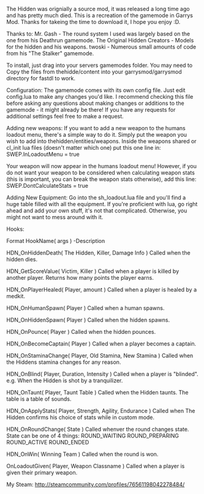 The Hidden was orignially a source mod, it was released a long time ago and has pretty much died. This is a recreation of the gamemode in Garrys Mod. Thanks for takeing the time to download it, I hope you enjoy :D.

Thanks to: Mr. Gash - The round system I used was largely based on the one from his Deathrun gamemode. The Original Hidden Creators - Models for the hidden and his weapons. twoski - Numerous small amounts of code from his "The Stalker" gamemode.

To install, just drag into your servers gamemodes folder. You may need to Copy the files from thehidde/content into your garrysmod/garrysmod directory for fastdl to work.

Configuration: The gamemode comes with its own config file. Just edit config.lua to make any changes you'd like. I recommend checking this file before asking any questions about making changes or additions to the gamemode - it might already be there! If you have any requests for additional settings feel free to make a request.

Adding new weapons: If you want to add a new weapon to the humans loadout menu, there's a simple way to do it. Simply put the weapon you wish to add into thehidden/entities/weapons. Inside the weapons shared or cl_init lua files (doesn't matter which one) put this one line in: SWEP.InLoadoutMenu = true

Your weapon will now appear in the humans loadout menu! However, if you do not want your weapon to be considered when calculating weapon stats (this is important, you can break the weapon stats otherwise), add this line: SWEP.DontCalculateStats = true

Adding New Equipment: Go into the sh_loadout.lua file and you'll find a huge table filled with all the equipment. If you're proficient with lua, go right ahead and add your own stuff, it's not that complicated. Otherwise, you might not want to mess around with it.

Hooks:

Format HookName( args ) -Description

HDN_OnHiddenDeath( The Hidden, Killer, Damage Info ) Called when the hidden dies.

HDN_GetScoreValue( Victim, Killer ) Called when a player is killed by another player. Returns how many points the player earns.

HDN_OnPlayerHealed( Player, amount ) Called when a player is healed by a medkit.

HDN_OnHumanSpawn( Player ) Called when a human spawns.

HDN_OnHiddenSpawn( Player ) Called when the hidden spawns.

HDN_OnPounce( Player ) Called when the hidden pounces.

HDN_OnBecomeCaptain( Player ) Called when a player becomes a captain.

HDN_OnStaminaChange( Player, Old Stamina, New Stamina ) Called when the Hiddens stamina changes for any reason.

HDN_OnBlind( Player, Duration, Intensity ) Called when a player is "blinded". e.g. When the Hidden is shot by a tranquilizer.

HDN_OnTaunt( Player, Taunt Table ) Called when the Hidden taunts. The table is a table of sounds.

HDN_OnApplyStats( Player, Strength, Agility, Endurance ) Called when The Hidden confirms his choice of stats while in custom mode.

HDN_OnRoundChange( State ) Called whenver the round changes state. State can be one of 4 things: ROUND_WAITING ROUND_PREPARING ROUND_ACTIVE ROUND_ENDED

HDN_OnWin( Winning Team ) Called when the round is won.

OnLoadoutGiven( Player, Weapon Classname ) Called when a player is given their primary weapon.

My Steam: http://steamcommunity.com/profiles/76561198042278484/
